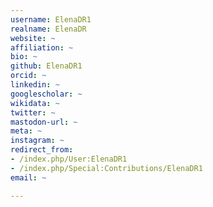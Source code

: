 ```yaml
---
username: ElenaDR1
realname: ElenaDR
website: ~
affiliation: ~
bio: ~
github: ElenaDR1
orcid: ~
linkedin: ~
googlescholar: ~
wikidata: ~
twitter: ~
mastodon-url: ~
meta: ~
instagram: ~
redirect_from:
- /index.php/User:ElenaDR1
- /index.php/Special:Contributions/ElenaDR1
email: ~

---
```

